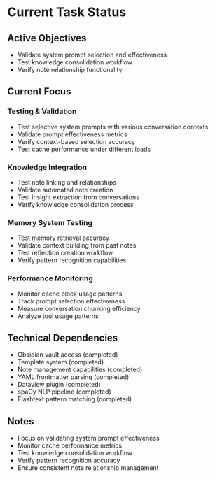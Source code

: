 # Current Task Status

## Active Objectives
- Validate system prompt selection and effectiveness
- Test knowledge consolidation workflow
- Verify note relationship functionality

## Current Focus
### Testing & Validation
- Test selective system prompts with various conversation contexts
- Validate prompt effectiveness metrics
- Verify context-based selection accuracy
- Test cache performance under different loads

### Knowledge Integration
- Test note linking and relationships
- Validate automated note creation
- Test insight extraction from conversations
- Verify knowledge consolidation process

### Memory System Testing
- Test memory retrieval accuracy
- Validate context building from past notes
- Test reflection creation workflow
- Verify pattern recognition capabilities

### Performance Monitoring
- Monitor cache block usage patterns
- Track prompt selection effectiveness
- Measure conversation chunking efficiency
- Analyze tool usage patterns

## Technical Dependencies
- Obsidian vault access (completed)
- Template system (completed)
- Note management capabilities (completed)
- YAML frontmatter parsing (completed)
- Dataview plugin (completed)
- spaCy NLP pipeline (completed)
- Flashtext pattern matching (completed)

## Notes
- Focus on validating system prompt effectiveness
- Monitor cache performance metrics
- Test knowledge consolidation workflow
- Verify pattern recognition accuracy
- Ensure consistent note relationship management
